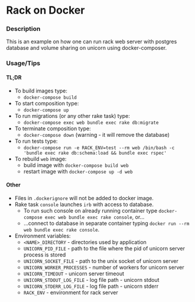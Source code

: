 # Rack on Docker

### Description

This is an example on how one can run rack web server with postgres database and volume sharing on unicorn using docker-composer.

### Usage/Tips

#### TL;DR
* To build images type:
  * `docker-compose build`
* To start composition type:
  * `docker-compose up`
* To run migrations (or any other rake task) type:
  * `docker-compose exec web bundle exec rake db:migrate`
* To terminate composition type:
  * `docker-compose down` (warning - it will remove the database)
* To run tests type:
  * `docker-compose run -e RACK_ENV=test --rm web /bin/bash -c 'bundle exec rake db:schema:load && bundle exec rspec'`
* To rebuild `web` image:
  * build image with `docker-compose build web`
  * restart image with `docker-compose up -d web`

#### Other

* Files in `.dockerignore` will not be added to docker image.
* Rake task `console` launches `irb` with access to database.
  * To run such console on already running container type `docker-compose exec web bundle exec rake console`, or...
  * ...connect to database in separate container typing `docker run --rm web bundle exec rake console`.
* Environment variables:
  * `<NAME>_DIRECTORY` - directories used by application
  * `UNICORN_PID_FILE` - path to the file where the pid of unicorn server process is stored
  * `UNICORN_SOCKET_FILE` - path to the unix socket of unicorn server
  * `UNICORN_WORKER_PROCESSES` - number of workers for unicorn server
  * `UNICORN_TIMEOUT` - unicorn server timeout
  * `UNICORN_STDOUT_LOG_FILE` - log file path - unicorn stdout
  * `UNICORN_STDERR_LOG_FILE` - log file path - unicorn stderr
  * `RACK_ENV` - environment for rack server

